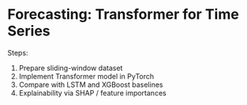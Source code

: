 
# Forecasting: Transformer for Time Series

Steps:
1. Prepare sliding-window dataset
2. Implement Transformer model in PyTorch
3. Compare with LSTM and XGBoost baselines
4. Explainability via SHAP / feature importances
